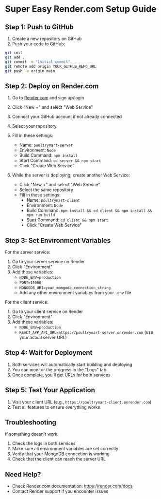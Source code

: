 # Super Easy Render.com Setup Guide

## Step 1: Push to GitHub

1. Create a new repository on GitHub
2. Push your code to GitHub:

```bash
git init
git add .
git commit -m "Initial commit"
git remote add origin YOUR_GITHUB_REPO_URL
git push -u origin main
```

## Step 2: Deploy on Render.com

1. Go to [Render.com](https://render.com) and sign up/login
2. Click "New +" and select "Web Service"
3. Connect your GitHub account if not already connected
4. Select your repository
5. Fill in these settings:

   - Name: `poultrymart-server`
   - Environment: `Node`
   - Build Command: `npm install`
   - Start Command: `cd server && npm start`
   - Click "Create Web Service"

6. While the server is deploying, create another Web Service:
   - Click "New +" and select "Web Service"
   - Select the same repository
   - Fill in these settings:
     - Name: `poultrymart-client`
     - Environment: `Node`
     - Build Command: `npm install && cd client && npm install && npm run build`
     - Start Command: `cd client && npm start`
     - Click "Create Web Service"

## Step 3: Set Environment Variables

For the server service:

1. Go to your server service on Render
2. Click "Environment"
3. Add these variables:
   - `NODE_ENV=production`
   - `PORT=10000`
   - `MONGODB_URI=your_mongodb_connection_string`
   - Add any other environment variables from your `.env` file

For the client service:

1. Go to your client service on Render
2. Click "Environment"
3. Add these variables:
   - `NODE_ENV=production`
   - `REACT_APP_API_URL=https://poultrymart-server.onrender.com` (use your actual server URL)

## Step 4: Wait for Deployment

1. Both services will automatically start building and deploying
2. You can monitor the progress in the "Logs" tab
3. Once complete, you'll get URLs for both services

## Step 5: Test Your Application

1. Visit your client URL (e.g., `https://poultrymart-client.onrender.com`)
2. Test all features to ensure everything works

## Troubleshooting

If something doesn't work:

1. Check the logs in both services
2. Make sure all environment variables are set correctly
3. Verify that your MongoDB connection is working
4. Check that the client can reach the server URL

## Need Help?

- Check Render.com documentation: https://render.com/docs
- Contact Render support if you encounter issues

